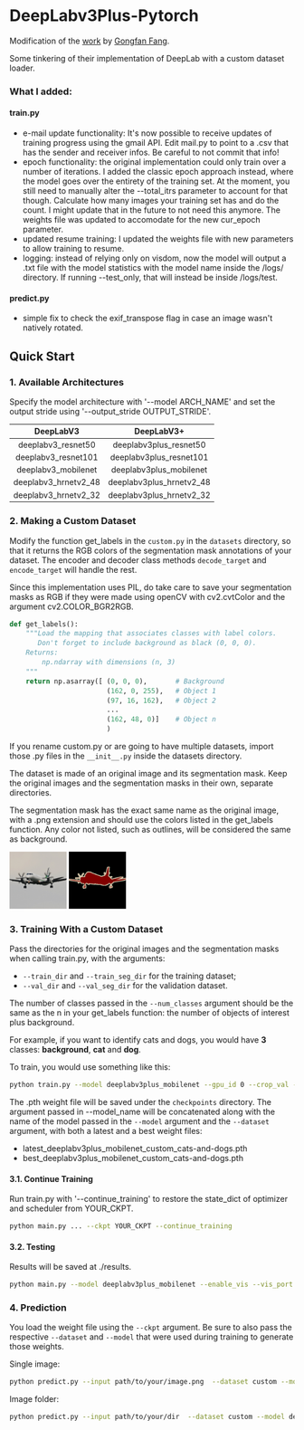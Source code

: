 # DeepLabv3Plus-Pytorch

Modification of the [work](https://github.com/VainF/DeepLabV3Plus-Pytorch) by [Gongfan Fang](https://github.com/VainF).

Some tinkering of their implementation of DeepLab with a custom dataset loader.

### What I added:
#### train.py
- e-mail update functionality: It's now possible to receive updates of training progress using the gmail API. Edit mail.py to point to a .csv that has the sender and receiver infos. Be careful to not commit that info!
- epoch functionality: the original implementation could only train over a number of iterations. I added the classic epoch approach instead, where the model goes over the entirety of the training set. At the moment, you still need to manually alter the --total_itrs parameter to account for that though. Calculate how many images your training set has and do the count. I might update that in the future to not need this anymore. The weights file was updated to accomodate for the new cur_epoch parameter.
- updated resume training: I updated the weights file with new parameters to allow training to resume.
- logging: instead of relying only on visdom, now the model will output a .txt file with the model statistics with the model name inside the /logs/ directory. If running --test_only, that will instead be inside /logs/test.

#### predict.py
- simple fix to check the exif_transpose flag in case an image wasn't natively rotated.

## Quick Start 

### 1. Available Architectures
Specify the model architecture with '--model ARCH_NAME' and set the output stride using '--output_stride OUTPUT_STRIDE'.

| DeepLabV3    |  DeepLabV3+        |
| :---: | :---:     |
|deeplabv3_resnet50|deeplabv3plus_resnet50|
|deeplabv3_resnet101|deeplabv3plus_resnet101|
|deeplabv3_mobilenet|deeplabv3plus_mobilenet ||
|deeplabv3_hrnetv2_48 | deeplabv3plus_hrnetv2_48 |
|deeplabv3_hrnetv2_32 | deeplabv3plus_hrnetv2_32 |

### 2. Making a Custom Dataset
Modify the function get_labels in the `custom.py` in the `datasets` directory, so that it returns the RGB colors of the segmentation mask annotations of your dataset. The encoder and decoder class methods `decode_target` and `encode_target` will handle the rest.

Since this implementation uses PIL, do take care to save your segmentation masks as RGB if they were made using openCV with cv2.cvtColor and the argument cv2.COLOR_BGR2RGB.

```python
def get_labels():
    """Load the mapping that associates classes with label colors.
       Don't forget to include background as black (0, 0, 0).
    Returns:
        np.ndarray with dimensions (n, 3)
    """
    return np.asarray([ (0, 0, 0),       # Background
                        (162, 0, 255),   # Object 1
                        (97, 16, 162),   # Object 2
                        ...
                        (162, 48, 0)]    # Object n
                        )

```
If you rename custom.py or are going to have multiple datasets, import those .py files in the `__init__.py` inside the datasets directory.

The dataset is made of an original image and its segmentation mask. Keep the original images and the segmentation masks in their own, separate directories. 

The segmentation mask has the exact same name as the original image, with a .png extension and should use the colors listed in the get_labels function. Any color not listed, such as outlines, will be considered the same as background. 

<div>
<img src="samples/1_image.png"   width="20%">
<img src="samples/1_target.png"  width="20%">
</div>

### 3. Training With a Custom Dataset

Pass the directories for the original images and the segmentation masks when calling train.py, with the arguments:
* `--train_dir` and `--train_seg_dir` for the training dataset;
* `--val_dir` and `--val_seg_dir` for the validation dataset.

The number of classes passed in the `--num_classes` argument should be the same as the n in your get_labels function: the number of objects of interest plus background.

For example, if you want to identify cats and dogs, you would have **3** classes: **background**, **cat** and **dog**.

To train, you would use something like this:

```bash
python train.py --model deeplabv3plus_mobilenet --gpu_id 0 --crop_val --lr 0.01 --crop_size 640 --batch_size 16 --output_stride 16 --train_dir /path/to/original/training/images/ --train_seg_dir /path/to/segmentation/training/images/ --val_dir /path/to/original/validation/images/ --val_seg_dir /path/to/segmentation/validation/images/ --save_val_results --num_classes 3 --dataset custom --model_name cats-and-dogs
```
The .pth weight file will be saved under the `checkpoints` directory. The argument passed in --model_name will be concatenated along with the name of the model passed in the `--model` argument and the `--dataset` argument, with both a latest and a best weight files: 
* latest_deeplabv3plus_mobilenet_custom_cats-and-dogs.pth
* best_deeplabv3plus_mobilenet_custom_cats-and-dogs.pth


#### 3.1. Continue Training

Run train.py with '--continue_training' to restore the state_dict of optimizer and scheduler from YOUR_CKPT.

```bash
python main.py ... --ckpt YOUR_CKPT --continue_training
```

#### 3.2. Testing

Results will be saved at ./results.

```bash
python main.py --model deeplabv3plus_mobilenet --enable_vis --vis_port 28333 --gpu_id 0 --year 2012_aug --crop_val --lr 0.01 --crop_size 513 --batch_size 16 --output_stride 16 --ckpt checkpoints/best_deeplabv3plus_mobilenet_voc_os16.pth --test_only --save_val_results
```

### 4. Prediction
You load the weight file using the `--ckpt` argument. Be sure to also pass the respective `--dataset` and `--model` that were used during training to generate those weights.

Single image:
```bash
python predict.py --input path/to/your/image.png  --dataset custom --model deeplabv3plus_mobilenet --ckpt checkpoints/best_deeplabv3plus_mobilenet_custom_cats-and-dogs.pth --save_val_results_to test_results
```

Image folder:
```bash
python predict.py --input path/to/your/dir  --dataset custom --model deeplabv3plus_mobilenet --ckpt checkpoints/best_deeplabv3plus_mobilenet_custom_cats-and-dogs.pth --save_val_results_to test_results
```

